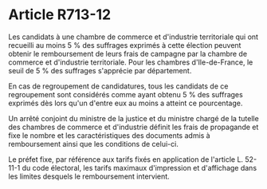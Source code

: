 # Article R713-12

<p>Les candidats à une chambre de commerce et d'industrie territoriale qui ont recueilli au moins 5 % des suffrages exprimés à cette élection peuvent obtenir le remboursement de leurs frais de campagne par la chambre de commerce et d'industrie territoriale. Pour les chambres d'Ile-de-France, le seuil de 5 % des suffrages s'apprécie par département.</p><p>En cas de regroupement de candidatures, tous les candidats de ce regroupement sont considérés comme ayant obtenu 5 % des suffrages exprimés dès lors qu'un d'entre eux au moins a atteint ce pourcentage. </p><p>Un arrêté conjoint du ministre de la justice et du ministre chargé de la tutelle des chambres de commerce et d'industrie définit les frais de propagande et fixe le nombre et les caractéristiques des documents admis à remboursement ainsi que les conditions de celui-ci.</p><p>Le préfet fixe, par référence aux tarifs fixés en application de l'article L. 52-11-1 du code électoral, les tarifs maximaux d'impression et d'affichage dans les limites desquels le remboursement intervient.</p>